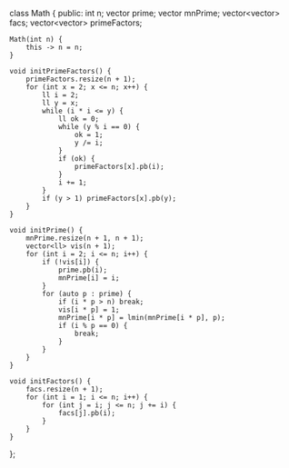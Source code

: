 class Math {
public:
    int n;
    vector<ll> prime;
    vector<ll> mnPrime;
    vector<vector<ll>> facs;
    vector<vector<ll>> primeFactors;
 
    Math(int n) {
        this -> n = n;
    }
 
    void initPrimeFactors() {
        primeFactors.resize(n + 1);
        for (int x = 2; x <= n; x++) {
            ll i = 2;
            ll y = x;
            while (i * i <= y) {
                ll ok = 0;
                while (y % i == 0) {
                    ok = 1;
                    y /= i;
                }
                if (ok) {
                    primeFactors[x].pb(i);
                }
                i += 1;
            }
            if (y > 1) primeFactors[x].pb(y);
        }
    }
 
    void initPrime() {
        mnPrime.resize(n + 1, n + 1);
        vector<ll> vis(n + 1);
        for (int i = 2; i <= n; i++) {
            if (!vis[i]) {
                prime.pb(i);
                mnPrime[i] = i;
            }
            for (auto p : prime) {
                if (i * p > n) break;
                vis[i * p] = 1;
                mnPrime[i * p] = lmin(mnPrime[i * p], p);
                if (i % p == 0) {
                    break;
                }
            }
        }
    }
 
    void initFactors() {
        facs.resize(n + 1);
        for (int i = 1; i <= n; i++) {
            for (int j = i; j <= n; j += i) {
                facs[j].pb(i);
            }
        }
    }
};